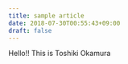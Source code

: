 ```yaml
---
title: sample article
date: 2018-07-30T00:55:43+09:00
draft: false
---
```


Hello!! This is Toshiki Okamura
